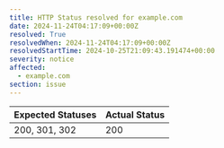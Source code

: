 ```yaml
---
title: HTTP Status resolved for example.com
date: 2024-11-24T04:17:09+00:00Z
resolved: True
resolvedWhen: 2024-11-24T04:17:09+00:00Z
resolvedStartTime: 2024-10-25T21:09:43.191474+00:00
severity: notice
affected:
  - example.com
section: issue
---
```


| Expected Statuses | Actual Status  |
|-------------------|----------------|
| 200, 301, 302 | 200 |
